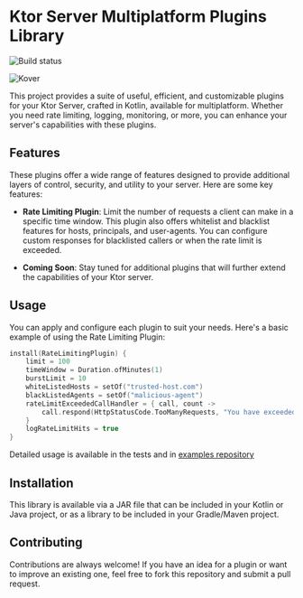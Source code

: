 # Ktor Server Multiplatform Plugins Library
![Build status](https://github.com/idoflax/flax-ktor-plugins/actions/workflows/build-and-publish-main.yml/badge.svg?event=push)

![Kover](https://img.shields.io/endpoint?url=https://gist.github.com/idoflax/474c7fd1a50107277ce16cfbf69f4ff9/raw/flax-ktor-plugins-kover-badge.json)

This project provides a suite of useful, efficient, and customizable plugins for your Ktor Server, crafted in Kotlin, available for multiplatform. Whether you need rate limiting, logging, monitoring, or more, you can enhance your server's capabilities with these plugins.

## Features

These plugins offer a wide range of features designed to provide additional layers of control, security, and utility to your server. Here are some key features:

* **Rate Limiting Plugin**: Limit the number of requests a client can make in a specific time window. This plugin also offers whitelist and blacklist features for hosts, principals, and user-agents. You can configure custom responses for blacklisted callers or when the rate limit is exceeded.

* **Coming Soon**: Stay tuned for additional plugins that will further extend the capabilities of your Ktor server.

## Usage

You can apply and configure each plugin to suit your needs. Here's a basic example of using the Rate Limiting Plugin:

```kotlin
install(RateLimitingPlugin) {
    limit = 100
    timeWindow = Duration.ofMinutes(1)
    burstLimit = 10
    whiteListedHosts = setOf("trusted-host.com")
    blackListedAgents = setOf("malicious-agent")
    rateLimitExceededCallHandler = { call, count ->
        call.respond(HttpStatusCode.TooManyRequests, "You have exceeded the limit of requests. Limit: 100, Your calls: $count")
    }
    logRateLimitHits = true
}
```

Detailed usage is available in the tests and in [examples repository](https://github.com/idoflax/flax-ktor-plugins/ktor-plugins-examples)

## Installation

This library is available via a JAR file that can be included in your Kotlin or Java project, or as a library to be included in your Gradle/Maven project.

## Contributing

Contributions are always welcome! If you have an idea for a plugin or want to improve an existing one, feel free to fork this repository and submit a pull request.
